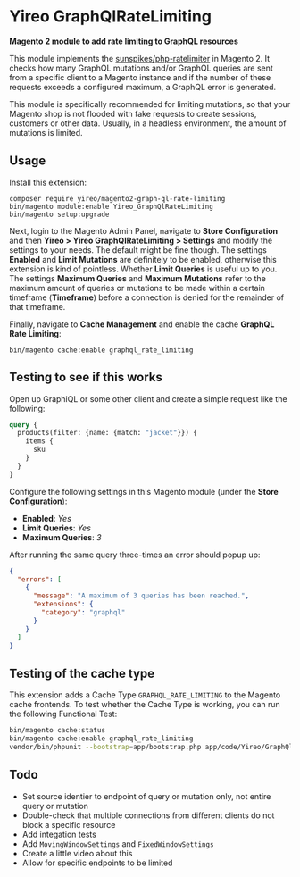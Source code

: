 # Yireo GraphQlRateLimiting
**Magento 2 module to add rate limiting to GraphQL resources**

This module implements the [sunspikes/php-ratelimiter](https://packagist.org/packages/sunspikes/php-ratelimiter) in Magento 2. It checks how many GraphQL mutations and/or GraphQL queries are sent from a specific client to a Magento instance and if the number of these requests exceeds a configured maximum, a GraphQL error is generated.

This module is specifically recommended for limiting mutations, so that your Magento shop is not flooded with fake requests to create sessions, customers or other data. Usually, in a headless environment, the amount of mutations is limited.

## Usage
Install this extension:

    composer require yireo/magento2-graph-ql-rate-limiting
    bin/magento module:enable Yireo_GraphQlRateLimiting
    bin/magento setup:upgrade

Next, login to the Magento Admin Panel, navigate to **Store Configuration** and then **Yireo > Yireo GraphQlRateLimiting > Settings** and modify the settings to your needs. The default might be fine though. The settings **Enabled** and **Limit Mutations** are definitely to be enabled, otherwise this extension is kind of pointless. Whether **Limit Queries** is useful up to you. The settings **Maximum Queries** and **Maximum Mutations** refer to the maximum amount of queries or mutations to be made within a certain timeframe (**Timeframe**) before a connection is denied for the remainder of that timeframe.

Finally, navigate to **Cache Management** and enable the cache **GraphQL Rate Limiting**: 

    bin/magento cache:enable graphql_rate_limiting

## Testing to see if this works
Open up GraphiQL or some other client and create a simple request like the following:

```graphql
query {
  products(filter: {name: {match: "jacket"}}) {
    items {
      sku
    }
  }
}
```
Configure the following settings in this Magento module (under the **Store Configuration**):

- **Enabled**: *Yes*
- **Limit Queries**: *Yes*
- **Maximum Queries**: *3*

After running the same query three-times an error should popup up:
```json
{
  "errors": [
    {
      "message": "A maximum of 3 queries has been reached.",
      "extensions": {
        "category": "graphql"
      }
    }
  ]
}
```


## Testing of the cache type
This extension adds a Cache Type `GRAPHQL_RATE_LIMITING` to the Magento cache frontends. To test whether the Cache Type is working, you can run the following Functional Test:

```bash
bin/magento cache:status
bin/magento cache:enable graphql_rate_limiting
vendor/bin/phpunit --bootstrap=app/bootstrap.php app/code/Yireo/GraphQlRateLimiting/Test/Functional/
```

## Todo
- Set source identier to endpoint of query or mutation only, not entire query or mutation
- Double-check that multiple connections from different clients do not block a specific resource 
- Add integation tests
- Add `MovingWindowSettings` and `FixedWindowSettings`
- Create a little video about this
- Allow for specific endpoints to be limited
